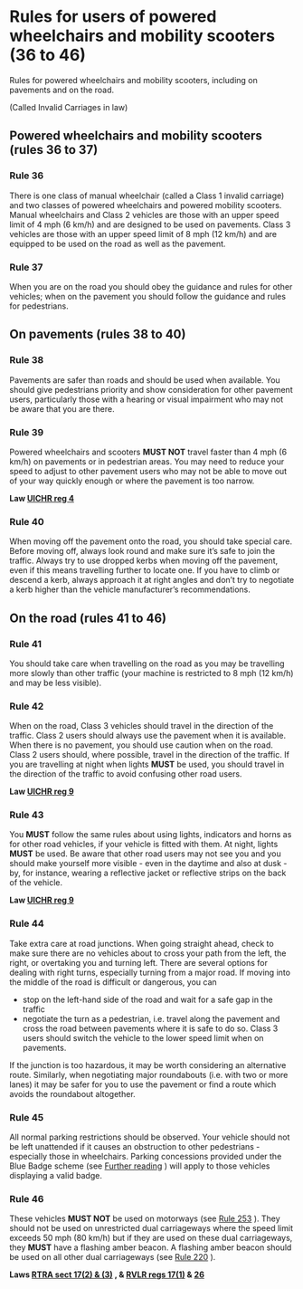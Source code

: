 
# Rules for users of powered wheelchairs and mobility scooters (36 to 46)

Rules for powered wheelchairs and mobility scooters, including on pavements and on the road.

(Called Invalid Carriages in law)

## Powered wheelchairs and mobility scooters (rules 36 to 37)

### Rule 36

There is one class of manual wheelchair (called a Class 1 invalid carriage) and two classes of powered wheelchairs and powered mobility scooters. Manual wheelchairs and Class 2 vehicles are those with an upper speed limit of 4 mph (6 km/h) and are designed to be used on pavements. Class 3 vehicles are those with an upper speed limit of 8 mph (12 km/h) and are equipped to be used on the road as well as the pavement.

### Rule 37

When you are on the road you should obey the guidance and rules for other vehicles; when on the pavement you should follow the guidance and rules for pedestrians.

## On pavements (rules 38 to 40)

### Rule 38

Pavements are safer than roads and should be used when available. You should give pedestrians priority and show consideration for other pavement users, particularly those with a hearing or visual impairment who may not be aware that you are there.

### Rule 39

Powered wheelchairs and scooters **MUST NOT** travel faster than 4 mph (6 km/h) on pavements or in pedestrian areas. You may need to reduce your speed to adjust to other pavement users who may not be able to move out of your way quickly enough or where the pavement is too narrow.

**Law [UICHR reg 4](http://www.legislation.gov.uk/uksi/1988/2268/regulation/4/made)**

### Rule 40

When moving off the pavement onto the road, you should take special care. Before moving off, always look round and make sure it’s safe to join the traffic. Always try to use dropped kerbs when moving off the pavement, even if this means travelling further to locate one. If you have to climb or descend a kerb, always approach it at right angles and don’t try to negotiate a kerb higher than the vehicle manufacturer’s recommendations.

## On the road (rules 41 to 46)

### Rule 41

You should take care when travelling on the road as you may be travelling more slowly than other traffic (your machine is restricted to 8 mph (12 km/h) and may be less visible).

### Rule 42

When on the road, Class 3 vehicles should travel in the direction of the traffic. Class 2 users should always use the pavement when it is available. When there is no pavement, you should use caution when on the road. Class 2 users should, where possible, travel in the direction of the traffic. If you are travelling at night when lights **MUST** be used, you should travel in the direction of the traffic to avoid confusing other road users.

**Law [UICHR reg 9](http://www.legislation.gov.uk/uksi/1988/2268/regulation/9/made)**

### Rule 43

You **MUST** follow the same rules about using lights, indicators and horns as for other road vehicles, if your vehicle is fitted with them. At night, lights **MUST** be used. Be aware that other road users may not see you and you should make yourself more visible - even in the daytime and also at dusk - by, for instance, wearing a reflective jacket or reflective strips on the back of the vehicle.

**Law [UICHR reg 9](http://www.legislation.gov.uk/uksi/1988/2268/regulation/9/made)**

### Rule 44

Take extra care at road junctions. When going straight ahead, check to make sure there are no vehicles about to cross your path from the left, the right, or overtaking you and turning left. There are several options for dealing with right turns, especially turning from a major road. If moving into the middle of the road is difficult or dangerous, you can

 * stop on the left-hand side of the road and wait for a safe gap in the traffic
 * negotiate the turn as a pedestrian, i.e. travel along the pavement and cross the road between pavements where it is safe to do so. Class 3 users should switch the vehicle to the lower speed limit when on pavements.

If the junction is too hazardous, it may be worth considering an alternative route. Similarly, when negotiating major roundabouts (i.e. with two or more lanes) it may be safer for you to use the pavement or find a route which avoids the roundabout altogether.

### Rule 45

All normal parking restrictions should be observed. Your vehicle should not be left unattended if it causes an obstruction to other pedestrians - especially those in wheelchairs. Parking concessions provided under the Blue Badge scheme (see [Further reading](other-information.md#further-reading) ) will apply to those vehicles displaying a valid badge.

### Rule 46

These vehicles **MUST NOT** be used on motorways (see [Rule 253](motorways-253-to-273.md#rule253) ). They should not be used on unrestricted dual carriageways where the speed limit exceeds 50 mph (80 km/h) but if they are used on these dual carriageways, they **MUST** have a flashing amber beacon. A flashing amber beacon should be used on all other dual carriageways (see [Rule 220](road-users-requiring-extra-care-204-to-225.md#rule220) ).

**Laws [RTRA sect 17(2) & (3)](http://www.legislation.gov.uk/ukpga/1984/27/section/17) , & [RVLR regs 17(1)](http://www.legislation.gov.uk/uksi/1989/1796/regulation/17/made) & [26](http://www.legislation.gov.uk/uksi/1989/1796/regulation/26/made)**

